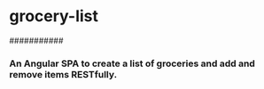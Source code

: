 # grocery-list
###########

### An Angular SPA to create a list of groceries and add and remove items RESTfully.
